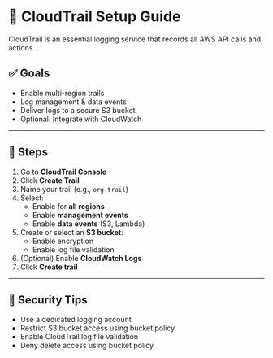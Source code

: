 # 📜 CloudTrail Setup Guide

CloudTrail is an essential logging service that records all AWS API calls and actions.

## ✅ Goals

- Enable multi-region trails
- Log management & data events
- Deliver logs to a secure S3 bucket
- Optional: Integrate with CloudWatch

---

## 🧭 Steps

1. Go to **CloudTrail Console**
2. Click **Create Trail**
3. Name your trail (e.g., `org-trail`)
4. Select:
   - Enable for **all regions**
   - Enable **management events**
   - Enable **data events** (S3, Lambda)
5. Create or select an **S3 bucket**:
   - Enable encryption
   - Enable log file validation
6. (Optional) Enable **CloudWatch Logs**
7. Click **Create trail**

---

## 🔐 Security Tips

- Use a dedicated logging account
- Restrict S3 bucket access using bucket policy
- Enable CloudTrail log file validation
- Deny delete access using bucket policy

